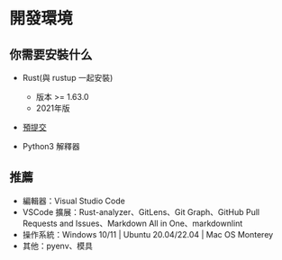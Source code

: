 # 開發環境

## 你需要安裝什么

* Rust(與 rustup 一起安裝)

    * 版本 >= 1.63.0
    * 2021年版

* [預提交](https://pre-commit.com/)

* Python3 解釋器

## 推薦

* 編輯器：Visual Studio Code
* VSCode 擴展：Rust-analyzer、GitLens、Git Graph、GitHub Pull Requests and Issues、Markdown All in One、markdownlint
* 操作系統：Windows 10/11 | Ubuntu 20.04/22.04 | Mac OS Monterey
* 其他：pyenv、模具
